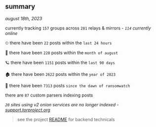 
## summary
_august 18th, 2023_

currently tracking `157` groups across `281` relays & mirrors - _`114` currently online_

⏲ there have been `22` posts within the `last 24 hours`

🦈 there have been `228` posts within the `month of august`

🪐 there have been `1151` posts within the `last 90 days`

🏚 there have been `2622` posts within the `year of 2023`

🦕 there have been `7313` posts `since the dawn of ransomwatch`

there are `87` custom parsers indexing posts

_`20` sites using v2 onion services are no longer indexed - [support.torproject.org](https://support.torproject.org/onionservices/v2-deprecation/)_

> see the project [README](https://github.com/joshhighet/ransomwatch#ransomwatch--) for backend technicals
